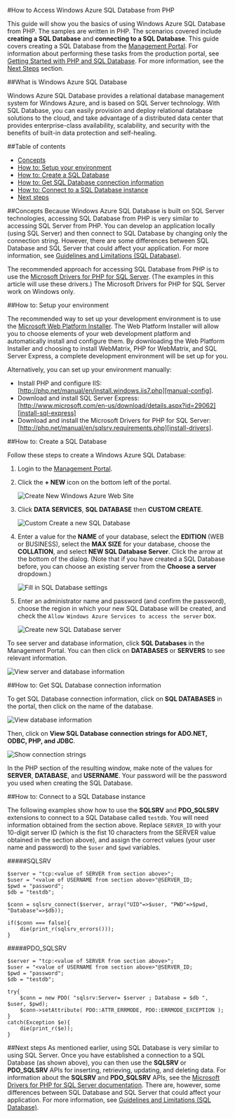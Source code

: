<properties linkid="develop-php-sql-database" urlDisplayName="SQL Database" pageTitle="How to use SQL Database (PHP) - Windows Azure feature guides" metaKeywords="Azure SQL Database PHP, SQL Database PHP" description="Learn how to create and connect to a Windows Azure SQL Database from PHP." metaCanonical="" services="sql-database" documentationCenter="PHP" title="How to Access Windows Azure SQL Database from PHP" authors=""  solutions="" writer="" manager="" editor=""  />


#How to Access Windows Azure SQL Database from PHP

This guide will show you the basics of using Windows Azure SQL Database from PHP. The samples are written in PHP. The scenarios covered include **creating a SQL Database** and **connecting to a SQL Database**. This guide covers creating a SQL Database from the [Management Portal][preview-portal]. For information about performing these tasks from the production portal, see [Getting Started with PHP and SQL Database][prod-portal-instructions]. For more information, see the [Next Steps](#NextSteps) section.

##What is Windows Azure SQL Database

Windows Azure SQL Database provides a relational database management system for Windows Azure, and is based on SQL Server technology. With SQL Database, you can easily provision and deploy relational database solutions to the cloud, and take advantage of a distributed data center that provides enterprise-class availability, scalability, and security with the benefits of built-in data protection and self-healing.

##Table of contents

* [Concepts](#Concepts)
* [How to: Setup your environment](#Setup)
* [How to: Create a SQL Database](#CreateServer)
* [How to: Get SQL Database connection information](#ConnectionInfo)
* [How to: Connect to a SQL Database instance](#Connect)
* [Next steps](#NextSteps)

##<a id="Concepts"></a>Concepts
Because Windows Azure SQL Database is built on SQL Server technologies, accessing SQL Database from PHP is very similar to accessing SQL Server from PHP. You can develop an application locally (using SQL Server) and then connect to SQL Database by changing only the connection string. However, there are some differences between SQL Database and SQL Server that could affect your application. For more information, see [Guidelines and Limitations (SQL Database)][limitations].

The recommended approach for accessing SQL Database from PHP is to use the [Microsoft Drivers for PHP for SQL Server][download-drivers]. (The examples in this article will use these drivers.) The Microsoft Drivers for PHP for SQL Server work on Windows only.

##<a id="Setup"></a>How to: Setup your environment

The recommended way to set up your development environment is to use the [Microsoft Web Platform Installer][wpi-installer]. The Web Platform Installer will allow you to choose elements of your web development platform and automatically install and configure them. By downloading the Web Platform Installer and choosing to install WebMatrix, PHP for WebMatrix, and SQL Server Express, a complete development environment will be set up for you.

Alternatively, you can set up your environment manually:

* Install PHP and configure IIS: [http://php.net/manual/en/install.windows.iis7.php][manual-config].
* Download and install SQL Server Express: [http://www.microsoft.com/en-us/download/details.aspx?id=29062][install-sql-express]
* Download and install the Microsoft Drivers for PHP for SQL Server: [http://php.net/manual/en/sqlsrv.requirements.php][install-drivers].

##<a id="CreateServer"></a>How to: Create a SQL Database

Follow these steps to create a Windows Azure SQL Database:

1. Login to the [Management Portal][preview-portal].
2. Click the **+ NEW** icon on the bottom left of the portal.

	![Create New Windows Azure Web Site][new-website]

3. Click **DATA SERVICES**, **SQL DATABASE** then **CUSTOM CREATE**.

	![Custom Create a new SQL Database][custom-create]

4. Enter a value for the **NAME** of your database, select the **EDITION** (WEB or BUSINESS), select the **MAX SIZE** for your database, choose the **COLLATION**, and select **NEW SQL Database Server**. Click the arrow at the bottom of the dialog. (Note that if you have created a SQL Database before, you can choose an existing server from the **Choose a server** dropdown.)

	![Fill in SQL Database settings][database-settings]

5. Enter an administrator name and password (and confirm the password), choose the region in which your new SQL Database will be created, and check the `Allow Windows Azure Services to access the server` box.

	![Create new SQL Database server][create-server]

To see server and database information, click **SQL Databases** in the Management Portal. You can then click on **DATABASES** or **SERVERS** to see relevant information.

![View server and database information][sql-dbs-servers]

##<a id="#ConnectionInfo"></a>How to: Get SQL Database connection information

To get SQL Database connection information, click on **SQL DATABASES** in the portal, then click on the name of the database.

![View database information][go-to-db-info]

Then, click on **View SQL Database connection strings for ADO.NET, ODBC, PHP, and JDBC**.

![Show connection strings][show-connection-string]

In the PHP section of the resulting window, make note of the values for **SERVER**, **DATABASE**, and **USERNAME**. Your password will be the password you used when creating the SQL Database.

##<a id="Connect"></a>How to: Connect to a SQL Database instance

The following examples show how to use the **SQLSRV** and **PDO_SQLSRV** extensions to connect to a SQL Database called `testdb`. You will need information obtained from the section above. Replace `SERVER_ID` with your 10-digit server ID (which is the fist 10 characters from the SERVER value obtained in the section above), and assign the correct values (your user name and password) to the `$user` and `$pwd` variables.

#####SQLSRV

	$server = "tcp:<value of SERVER from section above>";
	$user = "<value of USERNAME from section above>"@SERVER_ID;
	$pwd = "password";
	$db = "testdb";

	$conn = sqlsrv_connect($server, array("UID"=>$user, "PWD"=>$pwd, "Database"=>$db));

	if($conn === false){
		die(print_r(sqlsrv_errors()));
	}

#####PDO_SQLSRV

	$server = "tcp:<value of SERVER from section above>";
	$user = "<value of USERNAME from section above>"@SERVER_ID;
	$pwd = "password";
	$db = "testdb";

	try{
		$conn = new PDO( "sqlsrv:Server= $server ; Database = $db ", $user, $pwd);
		$conn->setAttribute( PDO::ATTR_ERRMODE, PDO::ERRMODE_EXCEPTION );
	}
	catch(Exception $e){
		die(print_r($e));
	}


##<a id="NextSteps"></a>Next steps
As mentioned earlier, using SQL Database is very similar to using SQL Server. Once you have established a connection to a SQL Database (as shown above), you can then use the **SQLSRV** or **PDO\_SQLSRV** APIs for inserting, retrieving, updating, and deleting data. For information about the **SQLSRV** and **PDO\_SQLSRV** APIs, see the [Microsoft Drivers for PHP for SQL Server documentation][driver-docs]. There are, however, some differences between SQL Database and SQL Server that could affect your application. For more information, see [Guidelines and Limitations (SQL Database)][limitations].

[download-drivers]: http://www.microsoft.com/download/en/details.aspx?id=20098
[limitations]: http://msdn.microsoft.com/en-us/library/windowsazure/ff394102.aspx
[odbc-php]: http://www.php.net/odbc
[manual-config]: http://php.net/manual/en/install.windows.iis7.php
[install-drivers]: http://php.net/manual/en/sqlsrv.requirements.php
[driver-docs]: http://msdn.microsoft.com/en-us/library/dd638075(SQL.10).aspx
[access-php-odbc]: http://social.technet.microsoft.com/wiki/contents/articles/accessing-sql-azure-from-php.aspx
[install-sql-express]: http://www.microsoft.com/en-us/download/details.aspx?id=29062
[preview-portal]: https://manage.windowsazure.com
[prod-portal-instructions]: http://blogs.msdn.com/b/brian_swan/archive/2010/02/12/getting-started-with-php-and-sql-azure.aspx
[new-website]: ./media/sql-database-php-how-to-use-sql-database/plus-new.png
[custom-create]: ./media/sql-database-php-how-to-use-sql-database/create_custom_sql_db-2.png
[database-settings]: ./media/sql-database-php-how-to-use-sql-database/new-sql-db.png
[create-server]: ./media/sql-database-php-how-to-use-sql-database/db-server-settings.png
[sql-dbs-servers]: ./media/sql-database-php-how-to-use-sql-database/sql-dbs-portal.png



[wpi-installer]: http://go.microsoft.com/fwlink/?LinkId=253447
[go-to-db-info]: ./media/sql-database-php-how-to-use-sql-database/go-to-db-info.png
[show-connection-string]: ./media/sql-database-php-how-to-use-sql-database/show-connection-string-2.png

